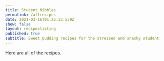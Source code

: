 ```yaml
---
title: Student Nibbles
permalink: /allrecipes
date: 2021-03-16T01:26:33.539Z
show: false
layout: recipeslisting
published: true
subtitle: Sweet pudding recipes for the stressed and snacky student
---
```

Here are all of the recipes.